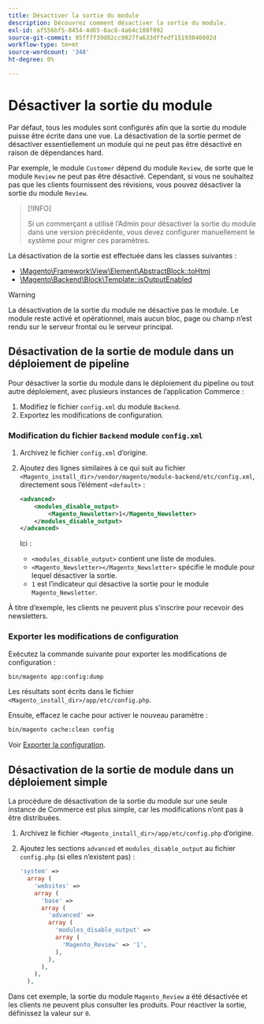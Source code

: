 ```yaml
---
title: Désactiver la sortie du module
description: Découvrez comment désactiver la sortie du module.
exl-id: af556bf5-8454-4d65-8ac8-4a64c108f092
source-git-commit: 95ffff39d82cc9027fa633dffedf15193040802d
workflow-type: tm+mt
source-wordcount: '348'
ht-degree: 0%

---
```


# Désactiver la sortie du module

Par défaut, tous les modules sont configurés afin que la sortie du module puisse être écrite dans une vue. La désactivation de la sortie permet de désactiver essentiellement un module qui ne peut pas être désactivé en raison de dépendances hard.

Par exemple, le module `Customer` dépend du module `Review`, de sorte que le module `Review` ne peut pas être désactivé. Cependant, si vous ne souhaitez pas que les clients fournissent des révisions, vous pouvez désactiver la sortie du module `Review`.

>[!INFO]
>
>Si un commerçant a utilisé l’Admin pour désactiver la sortie du module dans une version précédente, vous devez configurer manuellement le système pour migrer ces paramètres.

La désactivation de la sortie est effectuée dans les classes suivantes :

- [\Magento\Framework\View\Element\AbstractBlock::toHtml](https://github.com/magento/magento2/blob/36097739bbb0b8939ad9a2a0dadee64318153dca/lib/internal/Magento/Framework/View/Element/AbstractBlock.php#L651)
- [\Magento\Backend\Block\Template::isOutputEnabled](https://github.com/magento/magento2/blob/0c786907ffe03d0e2990612eec16ee58b00379c5/app/code/Magento/Backend/Block/Template.php#L96)

>[!WARNING]
>
>La désactivation de la sortie du module ne désactive pas le module. Le module reste activé et opérationnel, mais aucun bloc, page ou champ n’est rendu sur le serveur frontal ou le serveur principal.

## Désactivation de la sortie de module dans un déploiement de pipeline

Pour désactiver la sortie du module dans le déploiement du pipeline ou tout autre déploiement, avec plusieurs instances de l’application Commerce :

1. Modifiez le fichier `config.xml` du module `Backend`.
1. Exportez les modifications de configuration.

### Modification du fichier `Backend` module `config.xml`

1. Archivez le fichier `config.xml` d’origine.
1. Ajoutez des lignes similaires à ce qui suit au fichier `<Magento_install_dir>/vendor/magento/module-backend/etc/config.xml`, directement sous l’élément `<default>` :

   ```xml
   <advanced>
       <modules_disable_output>
           <Magento_Newsletter>1</Magento_Newsletter>
       </modules_disable_output>
   </advanced>
   ```

   Ici :

   - `<modules_disable_output>` contient une liste de modules.
   - `<Magento_Newsletter></Magento_Newsletter>` spécifie le module pour lequel désactiver la sortie.
   - `1` est l’indicateur qui désactive la sortie pour le module `Magento_Newsletter`.

À titre d’exemple, les clients ne peuvent plus s’inscrire pour recevoir des newsletters.

### Exporter les modifications de configuration

Exécutez la commande suivante pour exporter les modifications de configuration :

```bash
bin/magento app:config:dump
```

Les résultats sont écrits dans le fichier `<Magento_install_dir>/app/etc/config.php`.

Ensuite, effacez le cache pour activer le nouveau paramètre :

```bash
bin/magento cache:clean config
```

Voir [Exporter la configuration](../cli/export-configuration.md).

## Désactivation de la sortie de module dans un déploiement simple

La procédure de désactivation de la sortie du module sur une seule instance de Commerce est plus simple, car les modifications n’ont pas à être distribuées.

1. Archivez le fichier `<Magento_install_dir>/app/etc/config.php` d’origine.
1. Ajoutez les sections `advanced` et `modules_disable_output` au fichier `config.php` (si elles n’existent pas) :

   ```php
   'system' =>
     array (
       'websites' =>
       array (
         'base' =>
         array (
           'advanced' =>
           array (
             'modules_disable_output' =>
             array (
               'Magento_Review' => '1',
             ),
           ),
         ),
       ),
     ),
   ```

Dans cet exemple, la sortie du module `Magento_Review` a été désactivée et les clients ne peuvent plus consulter les produits.
Pour réactiver la sortie, définissez la valeur sur `0`.

